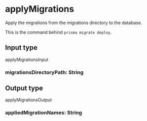 # applyMigrations

Apply the migrations from the migrations directory to the database.

This is the command behind `prisma migrate deploy`.



## Input type

applyMigrationsInput

### migrationsDirectoryPath: String



## Output type

applyMigrationsOutput

### appliedMigrationNames: String



